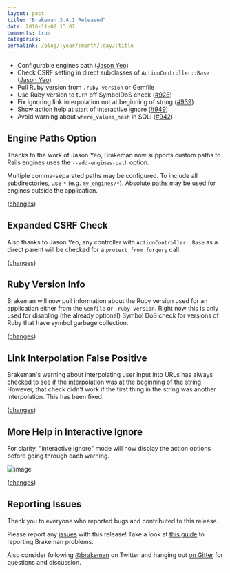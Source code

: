 ```yaml
---
layout: post
title: "Brakeman 3.4.1 Released"
date: 2016-11-02 13:07
comments: true
categories:
permalink: /blog/:year/:month/:day/:title
---
```


* Configurable engines path ([Jason Yeo](https://github.com/jsyeo))
* Check CSRF setting in direct subclasses of `ActionController::Base` ([Jason Yeo](https://github.com/jsyeo))
* Pull Ruby version from `.ruby-version` or Gemfile
* Use Ruby version to turn off SymbolDoS check ([#928](https://github.com/presidentbeef/brakeman/issues/928))
* Fix ignoring link interpolation not at beginning of string ([#939](https://github.com/presidentbeef/brakeman/issues/939))
* Show action help at start of interactive ignore ([#949](https://github.com/presidentbeef/brakeman/issues/949))
* Avoid warning about `where_values_hash` in SQLi ([#942](https://github.com/presidentbeef/brakeman/issues/942))

## Engine Paths Option

Thanks to the work of Jason Yeo, Brakeman now supports custom paths to Rails engines uses the `--add-engines-path` option.

Multiple comma-separated paths may be configured. To include all subdirectories, use `*` (e.g. `my_engines/*`). Absolute paths may be used for engines outside the application.

([changes](https://github.com/presidentbeef/brakeman/pull/948))

## Expanded CSRF Check

Also thanks to Jason Yeo, any controller with `ActionController::Base` as a direct parent will be checked for a `protect_from_forgery` call.

([changes](https://github.com/presidentbeef/brakeman/pull/953))

## Ruby Version Info

Brakeman will now pull information about the Ruby version used for an application either from the `Gemfile` or `.ruby-version`. Right now this is only used for disabling (the already optional) Symbol DoS check for versions of Ruby that have symbol garbage collection.

([changes](https://github.com/presidentbeef/brakeman/pull/947))

## Link Interpolation False Positive

Brakeman's warning about interpolating user input into URLs has always checked to see if the interpolation was at the beginning of the string. However, that check didn't work if the first thing in the string was another interpolation. This has been fixed.

([changes](https://github.com/presidentbeef/brakeman/pull/940))

## More Help in Interactive Ignore

For clarity, "interactive ignore" mode will now display the action options before going through each warning.

![image](https://cloud.githubusercontent.com/assets/75613/19423195/e1d4846c-93d2-11e6-9e07-92ffdf545dbd.png)

([changes](https://github.com/presidentbeef/brakeman/pull/950))

## Reporting Issues

Thank you to everyone who reported bugs and contributed to this release.

Please report any [issues](https://github.com/presidentbeef/brakeman/issues) with this release! Take a look at [this guide](https://github.com/presidentbeef/brakeman/wiki/How-to-Report-a-Brakeman-Issue) to reporting Brakeman problems.

Also consider following [@brakeman](https://twitter.com/brakeman) on Twitter and hanging out [on Gitter](https://gitter.im/presidentbeef/brakeman) for questions and discussion.
